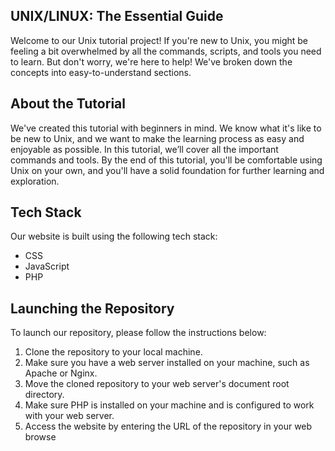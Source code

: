 ## UNIX/LINUX: The Essential Guide 

Welcome to our Unix tutorial project! If you're new to Unix, you might be feeling a bit overwhelmed by all the commands, scripts, and tools you need to learn. But don't worry, we're here to help! We've broken down the concepts into easy-to-understand sections.

## About the Tutorial

We've created this tutorial with beginners in mind. We know what it's like to be new to Unix, and we want to make the learning process as easy and enjoyable as possible. In this tutorial, we’ll cover all the important commands and tools. By the end of this tutorial, you'll be comfortable using Unix on your own, and you'll have a solid foundation for further learning and exploration.

## Tech Stack

Our website is built using the following tech stack:

* CSS
* JavaScript
* PHP

## Launching the Repository

To launch our repository, please follow the instructions below:

1. Clone the repository to your local machine.
2. Make sure you have a web server installed on your machine, such as Apache or Nginx.
3. Move the cloned repository to your web server's document root directory.
4. Make sure PHP is installed on your machine and is configured to work with your web server.
5. Access the website by entering the URL of the repository in your web browse
